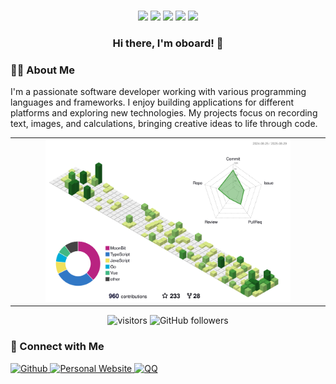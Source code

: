 <div align="center">
  <!-- <img src="https://readme-typing-svg.herokuapp.com/?lines=Welcome+to+oboard's+profile!;一块小板子&center=true&width=380&height=45"> -->
  <br />
  
  <p align="center">
    <img src="https://cdn.jsdelivr.net/gh/Tarikul-Islam-Anik/Animated-Fluent-Emojis@master/Emojis/Smilies/Face%20with%20Tongue.png" width="10%" />
    <img src="https://cdn.jsdelivr.net/gh/Tarikul-Islam-Anik/Animated-Fluent-Emojis@master/Emojis/Smilies/Face%20with%20Spiral%20Eyes.png" width="10%" />
    <img src="https://cdn.jsdelivr.net/gh/Tarikul-Islam-Anik/Animated-Fluent-Emojis@master/Emojis/Smilies/Relieved%20Face.png" width="10%" />
    <img src="https://cdn.jsdelivr.net/gh/Tarikul-Islam-Anik/Animated-Fluent-Emojis@master/Emojis/Smilies/Astonished%20Face.png" width="10%" />
    <img src="https://cdn.jsdelivr.net/gh/Tarikul-Islam-Anik/Animated-Fluent-Emojis@master/Emojis/Smilies/Beaming%20Face%20with%20Smiling%20Eyes.png" width="10%" />
  </p>	

  ### Hi there, I'm oboard! 👋
</div>

### 👨‍💻 About Me

I'm a passionate software developer working with various programming languages and frameworks. I enjoy building applications for different platforms and exploring new technologies. My projects focus on recording text, images, and calculations, bringing creative ideas to life through code.

<p align="center">
	<table>
		<tr>
		<td align="center">
		    <picture>
		    <source media="(prefers-color-scheme: dark)"  srcset="profile-3d-contrib/profile-night-green.svg?clear=1" />
		    <source media="(prefers-color-scheme: light)" srcset="profile-3d-contrib/profile-green-animate.svg?clear=1" />
		    <img alt="github profile contributions chart" src="profile-3d-contrib/profile-green-animate.svg?clear=1" width="80%" />
		    </picture>
		</td>
		</tr>
	</table>
</p>

<div align="center">
  <!-- visitor statistics logo 访客数统计徽标 -->

<img src="https://visitor-badge.laobi.icu/badge?page_id=oboard.readme" alt="visitors">
<img src="https://img.shields.io/github/followers/oboard?label=Follow&style" alt="GitHub followers">

</div>

### 🤝 Connect with Me
<p>
  <a href="https://github.com/oboard" target="_blank">
    <img alt="Github" src="https://img.shields.io/badge/GitHub-%2312100E.svg?&logo=Github&logoColor=white" />
  </a>
  <a href="https://www.oboard.fun/" target="_blank">
    <img alt="Personal Website" src="https://img.shields.io/badge/Personal%20Website-blue" />
  </a>
  <a href="tencent://message/?uin=2232442466" target="_blank">
    <img alt="QQ" src="https://img.shields.io/badge/QQ-2232442466-blue?logo=tencentqq&logoColor=white" />
  </a>
</p>
